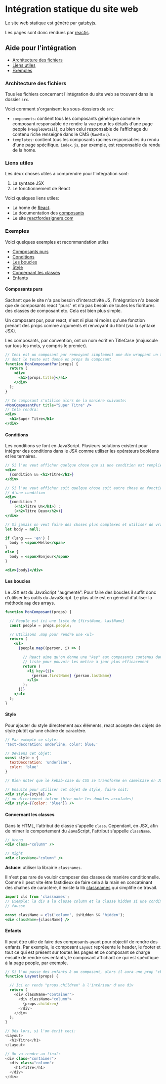 # Intégration statique du site web

Le site web statique est généré par [gatsbyjs](https://www.gatsbyjs.org/).

Les pages sont donc rendues par [reactjs](https://reactjs.org/).

## Aide pour l'intégration

* [Architecture des fichiers](#architecture-des-fichiers)
* [Liens utiles](#liens-utiles)
* [Exemples](#exemples)

### Architecture des fichiers

Tous les fichiers concernant l'intégration du site web se trouvent dans le dossier `src`.

Voici comment s'organisent les sous-dossiers de `src`:

* `components`: contient tous les composants générique comme le composant responsable de rendre la vue pour les détails d'une page people (`PeopleDetail`), ou bien celui responsable de l'affichage du contenu riche renseigné dans le CMS (`RawHtml`).
* `templates`: contient tous les composants racines responsables du rendu d'une page spécifique. `index.js`, par exemple, est responsable du rendu de la home.

### Liens utiles

Les deux choses utiles à comprendre pour l'intégration sont:

1. La syntaxe JSX
2. Le fonctionnement de React

Voici quelques liens utiles:

* La home de [React](https://reactjs.org/).
* La documentation des [composants](https://reactjs.org/docs/components-and-props.html)
* Le site [reactfordesigners.com](https://reactfordesigners.com/)

### Exemples

Voici quelques exemples et recommandation utiles

* [Composants purs](#composants-purs)
* [Conditions](#conditions)
* [Les boucles](#les-boucles)
* [Style](#style)
* [Concernant les classes](#concernant-les-classes)
* [Enfants](#enfants)

#### Composants purs

Sachant que le site n'a pas besoin d'interactivité JS, l'intégration n'a besoin que de composants react "purs" et n'a pas besoin de toutes les fioritures des classes de composant etc. Cela est bien plus simple.

Un composant pur, pour react, n'est ni plus ni moins qu'une fonction prenant des props comme arguments et renvoyant du html (via la syntaxe JSX).

Les composants, par convention, ont un nom écrit en TitleCase (majuscule sur tous les mots, y compris le premier).

```jsx
// Ceci est un composant pur renvoyant simplement une div wrappant un titre
// dont le texte est donné en props du composant
function MonComposantPur(props) {
  return (
    <div>
      <h1>{props.title}</h1>
    </div>
  );
}

// Ce composant s'utilise alors de la manière suivante:
<MonComposantPur title="Super Titre" />
// Cela rendra:
<div>
  <h1>Super Titre</h1>
</div>
```

#### Conditions

Les conditions se font en JavaScript. Plusieurs solutions existent pour intégrer des conditions dans le JSX comme utiliser les opérateurs booléens et les ternaires.

```jsx
// Si l'on veut afficher quelque chose que si une condition est remplie
<div>
  {condition && <h1>Titre</h1>}
</div>

// Si l'on veut afficher soit quelque chose soit autre chose en fonction
// d'une condition
<div>
  {condition ?
    (<h1>Titre Un</h1>) :
    (<h2>Titre Deux</h2>)}
</div>

// Si jamais on veut faire des choses plus complexes et utiliser de vraies conditions
let body = null;

if (lang === 'en') {
  body = <span>Hello</span>
}
else {
  body = <span>Bonjour</span>
}

<div>{body}</div>
```

#### Les boucles

Le JSX est du JavaScript "augmenté". Pour faire des boucles il suffit donc d'utiliser les outils du JavaScript. Le plus utile est en général d'utiliser la méthode `map` des arrays.

```jsx
function MonComposant(props) {

  // People est ici une liste de {firstName, lastName}
  const people = props.people;

  // Utilisons .map pour rendre une <ul>
  return (
    <ul>
      {people.map((person, i) => {

        // React aime qu'on donne une "key" aux composants contenus dans une
        // liste pour pouvoir les mettre à jour plus efficacement
        return (
          <li key={i}>
            {person.firstName} {person.lastName}
          </li>
        );
      })}
    </ul>
  );
}
```

#### Style

Pour ajouter du style directement aux éléments, react accepte des objets de style plutôt qu'une chaîne de caractère.

```jsx
// Par exemple ce style:
'text-decoration: underline; color: blue;'

// Deviens cet objet:
const style = {
  textDecoration: 'underline',
  color: 'blue'
}

// Bien noter que le kebab-case du CSS se transforme en camelCase en JSX.

// Ensuite pour utiliser cet objet de style, faire soit:
<div style={style} />
// ou directement inline (bien note les doubles accolades)
<div style={{color: 'blue'}} />
```

#### Concernant les classes

Dans le HTML, l'attribut de classe s'appelle `class`. Cependant, en JSX, afin de mimer le comportement du JavaScript, l'attribut s'appelle `className`.

```jsx
// Wrong
<div class="column" />

// Right
<div className="column" />
```

**Astuce**: utiliser la librairie `classnames`.

Il n'est pas rare de vouloir composer des classes de manière conditionnelle. Comme il peut vite être fastidieux de faire cela à la main en concaténant des chaînes de caractère, il existe la lib [classnames](https://www.npmjs.com/package/classnames) qui simplifie ce travail.

```jsx
import cls from 'classnames';
// Exemple: la div a la classe column et la classe hidden si une condition est
// fausse

const className = cls('column', isHidden && 'hidden');
<div className={className} />
```

#### Enfants

Il peut être utile de faire des composants ayant pour objectif de rendre des enfants. Par exemple, le composant `Layout` représente le header, le footer et tout ce qui est présent sur toutes les pages et ce composant se charge ensuite de rendre ses enfants, le composant affichant ce qui est spécifique à la page people, par exemple.

```js
// Si l'on passe des enfants à un composant, alors il aura une prop "children"
function Layout(props) {

  // Ici on rends "props.children" à l'intérieur d'une div
  return (
    <div className="container">
      <div className="column">
        {props.children}
      </div>
    </div>
  );
}

// Dès lors, si l'on écrit ceci:
<Layout>
  <h1>Titre</h1>
</Layout>

// On va rendre au final:
<div class="container">
  <div class="column">
    <h1>Titre</h1>
  </div>
</div>
```
